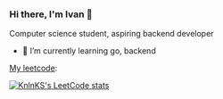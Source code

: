 ### Hi there, I'm Ivan 👋
Computer science student, aspiring backend developer

- 🌱 I’m currently learning go, backend 

[My leetcode](https://leetcode.com/mysch/): 

[![KnlnKS's LeetCode stats](https://leetcode-stats-six.vercel.app/api?username=mysch)]([https://leetcode.com/ereminiu])

<!--
**ereminiu/ereminiu** is a ✨ _special_ ✨ repository because its `README.md` (this file) appears on your GitHub profile.

Here are some ideas to get you started:

- 🔭 I’m currently working on ...
- 🌱 I’m currently learning ...
- 👯 I’m looking to collaborate on ...
- 🤔 I’m looking for help with ...
- 💬 Ask me about ...
- 📫 How to reach me: ...
- 😄 Pronouns: ...
- ⚡ Fun fact: ...
-->
